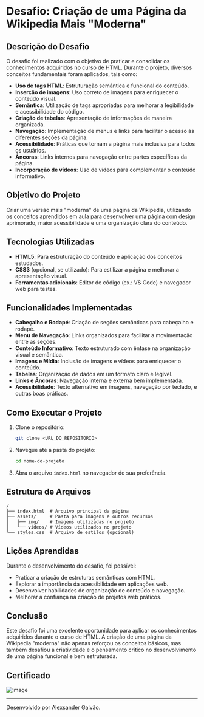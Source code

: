 # Desafio: Criação de uma Página da Wikipedia Mais "Moderna"

## Descrição do Desafio
O desafio foi realizado com o objetivo de praticar e consolidar os conhecimentos adquiridos no curso de HTML. Durante o projeto, diversos conceitos fundamentais foram aplicados, tais como:

- **Uso de tags HTML**: Estruturação semântica e funcional do conteúdo.
- **Inserção de imagens**: Uso correto de imagens para enriquecer o conteúdo visual.
- **Semântica**: Utilização de tags apropriadas para melhorar a legibilidade e acessibilidade do código.
- **Criação de tabelas**: Apresentação de informações de maneira organizada.
- **Navegação**: Implementação de menus e links para facilitar o acesso às diferentes seções da página.
- **Acessibilidade**: Práticas que tornam a página mais inclusiva para todos os usuários.
- **Âncoras**: Links internos para navegação entre partes específicas da página.
- **Incorporação de vídeos**: Uso de vídeos para complementar o conteúdo informativo.

## Objetivo do Projeto
Criar uma versão mais "moderna" de uma página da Wikipedia, utilizando os conceitos aprendidos em aula para desenvolver uma página com design aprimorado, maior acessibilidade e uma organização clara do conteúdo.

## Tecnologias Utilizadas
- **HTML5**: Para estruturação do conteúdo e aplicação dos conceitos estudados.
- **CSS3** (opcional, se utilizado): Para estilizar a página e melhorar a apresentação visual.
- **Ferramentas adicionais**: Editor de código (ex.: VS Code) e navegador web para testes.

## Funcionalidades Implementadas
- **Cabeçalho e Rodapé**: Criação de seções semânticas para cabeçalho e rodapé.
- **Menu de Navegação**: Links organizados para facilitar a movimentação entre as seções.
- **Conteúdo Informativo**: Texto estruturado com ênfase na organização visual e semântica.
- **Imagens e Mídia**: Inclusão de imagens e vídeos para enriquecer o conteúdo.
- **Tabelas**: Organização de dados em um formato claro e legível.
- **Links e Âncoras**: Navegação interna e externa bem implementada.
- **Acessibilidade**: Texto alternativo em imagens, navegação por teclado, e outras boas práticas.

## Como Executar o Projeto
1. Clone o repositório:
   ```bash
   git clone <URL_DO_REPOSITORIO>
   ```
2. Navegue até a pasta do projeto:
   ```bash
   cd nome-do-projeto
   ```
3. Abra o arquivo `index.html` no navegador de sua preferência.

## Estrutura de Arquivos
```
/
├── index.html  # Arquivo principal da página
├── assets/     # Pasta para imagens e outros recursos
│   ├── img/    # Imagens utilizadas no projeto
│   └── videos/ # Vídeos utilizados no projeto
└── styles.css  # Arquivo de estilos (opcional)
```

## Lições Aprendidas
Durante o desenvolvimento do desafio, foi possível:
- Praticar a criação de estruturas semânticas com HTML.
- Explorar a importância da acessibilidade em aplicações web.
- Desenvolver habilidades de organização de conteúdo e navegação.
- Melhorar a confiança na criação de projetos web práticos.

## Conclusão
Este desafio foi uma excelente oportunidade para aplicar os conhecimentos adquiridos durante o curso de HTML. A criação de uma página da Wikipedia "moderna" não apenas reforçou os conceitos básicos, mas também desafiou a criatividade e o pensamento crítico no desenvolvimento de uma página funcional e bem estruturada.

## Certificado
![image](https://github.com/user-attachments/assets/273aa783-b622-4dd5-9e44-5218243f2d24)


---

Desenvolvido por Alexsander Galvão.

